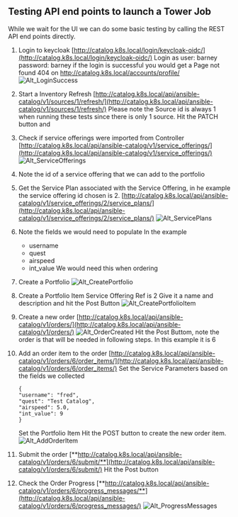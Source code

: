 ## Testing API end points to launch a Tower Job

While we wait for the UI we can do some basic testing by calling the REST API end points directly.

1. Login to keycloak
     [http://catalog.k8s.local/login/keycloak-oidc/](http://catalog.k8s.local/login/keycloak-oidc/)
     Login as user: barney password: barney
     if the login is successful you would get a Page not found 404 on http://catalog.k8s.local/accounts/profile/
![Alt_LoginSuccess](./drf_images/successful_login.png?raw=true)
2. Start a Inventory Refresh
     [http://catalog.k8s.local/api/ansible-catalog/v1/sources/1/refresh/](http://catalog.k8s.local/api/ansible-catalog/v1/sources/1/refresh/)
    Please note the Source id is always 1 when running these tests since there is only 1 source.
     Hit the PATCH button and 
3. Check if service offerings were imported from Controller
[http://catalog.k8s.local/api/ansible-catalog/v1/service_offerings/](http://catalog.k8s.local/api/ansible-catalog/v1/service_offerings/)
![Alt_ServiceOfferings](./drf_images/service_offerings.png?raw=true)
4. Note the id of a service offering that we can add to the portfolio
5. Get the Service Plan associated with the Service Offering, in he example the service offering id chosen is 2.
[http://catalog.k8s.local/api/ansible-catalog/v1/service_offerings/2/service_plans/](http://catalog.k8s.local/api/ansible-catalog/v1/service_offerings/2/service_plans/)
![Alt_ServicePlans](./drf_images/service_plan.png?raw=true)
6. Note the fields we would need to populate
 In the example
    * username
    * quest
    * airspeed
    * int_value
   We would need this when ordering
7. Create a Portfolio
![Alt_CreatePortfolio](./drf_images/create_portfolio.png?raw=true)
8. Create a Portfolio Item
   Service Offering Ref is 2
   Give it a name and description and hit the Post Button
![Alt_CreatePortfolioItem](./drf_images/create_portfolio_item.png?raw=true)
 
10. Create a new order
     [http://catalog.k8s.local/api/ansible-catalog/v1/orders/](http://catalog.k8s.local/api/ansible-catalog/v1/orders/)
![Alt_OrderCreated](./drf_images/order_created.png?raw=true)
     Hit the Post Buttom, note the order is that will be needed in following steps. In this example it is 6
11. Add an order item to the order
       [http://catalog.k8s.local/api/ansible-catalog/v1/orders/6/order_items/](http://catalog.k8s.local/api/ansible-catalog/v1/orders/6/order_items/) 
       Set the Service Parameters based on the fields we collected
       
    ```
    {
    "username": "fred",
    "quest": "Test Catalog",
    "airspeed": 5.0,
    "int_value": 9
    }
    ```
    Set the Portfolio Item
    Hit the POST button to create the new order item. 
![Alt_AddOrderItem](./drf_images/add_an_order_item.png?raw=true)
12. Submit the order
[**http://catalog.k8s.local/api/ansible-catalog/v1/orders/6/submit/**](http://catalog.k8s.local/api/ansible-catalog/v1/orders/6/submit/) 
Hit the Post button 
13. Check the Order Progress
[**http://catalog.k8s.local/api/ansible-catalog/v1/orders/6/progress_messages/**](http://catalog.k8s.local/api/ansible-catalog/v1/orders/6/progress_messages/)
![Alt_ProgressMessages](./drf_images/progress_messages.png?raw=true)

